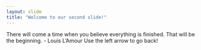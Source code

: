 ```yaml
---
layout: slide
title: "Welcome to our second slide!"
---
```

There will come a time when you believe everything is finished. That will be the beginning. - Louis L’Amour
Use the left arrow to go back!
